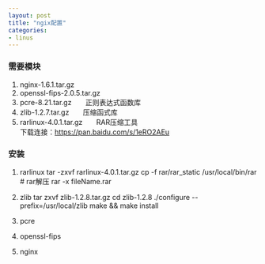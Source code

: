 ```yaml
---
layout: post
title: "ngix配置"
categories:
- linus
---
```


### 需要模块 ###
1. nginx-1.6.1.tar.gz
2. openssl-fips-2.0.5.tar.gz
3. pcre-8.21.tar.gz&emsp;&emsp;正则表达式函数库
4. zlib-1.2.7.tar.gz&emsp;&emsp;压缩函式库
5. rarlinux-4.0.1.tar.gz&emsp;&emsp;RAR压缩工具<br/>
   下载连接：<a href="https://pan.baidu.com/s/1eRO2AEu">https://pan.baidu.com/s/1eRO2AEu</a>

### 安装 ####
1. rarlinux
   		tar -zxvf rarlinux-4.0.1.tar.gz
   		cp -f rar/rar_static /usr/local/bin/rar
   		# rar解压
   		rar -x fileName.rar
2. zlib
		tar zxvf zlib-1.2.8.tar.gz
		cd zlib-1.2.8
		./configure --prefix=/usr/local/zlib
		make && make install
3. pcre
		
4. openssl-fips
5. nginx

